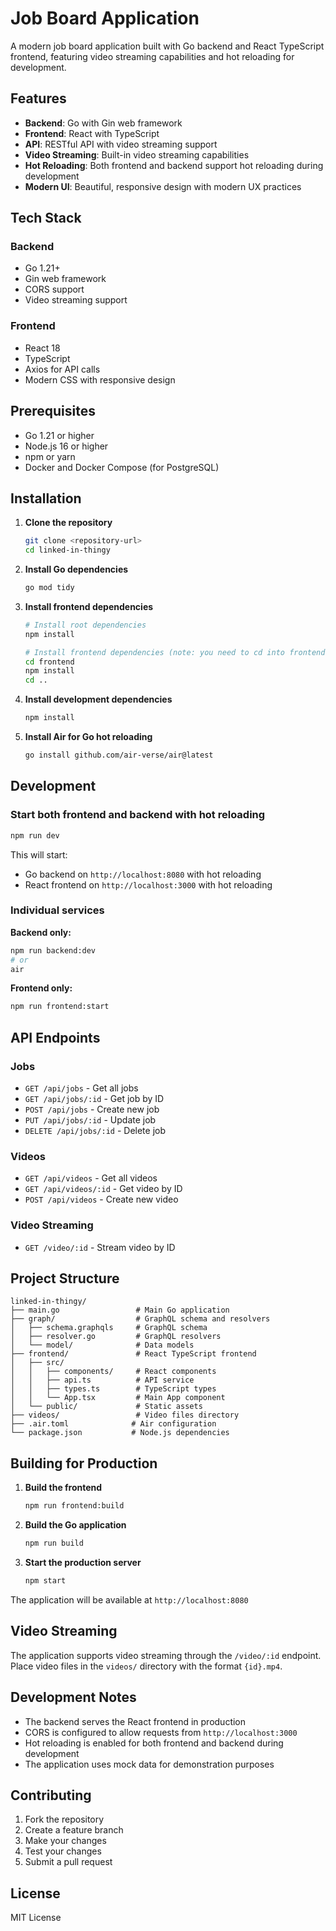# Job Board Application

A modern job board application built with Go backend and React TypeScript frontend, featuring video streaming capabilities and hot reloading for development.

## Features

- **Backend**: Go with Gin web framework
- **Frontend**: React with TypeScript
- **API**: RESTful API with video streaming support
- **Video Streaming**: Built-in video streaming capabilities
- **Hot Reloading**: Both frontend and backend support hot reloading during development
- **Modern UI**: Beautiful, responsive design with modern UX practices

## Tech Stack

### Backend

- Go 1.21+
- Gin web framework
- CORS support
- Video streaming support

### Frontend

- React 18
- TypeScript
- Axios for API calls
- Modern CSS with responsive design

## Prerequisites

- Go 1.21 or higher
- Node.js 16 or higher
- npm or yarn
- Docker and Docker Compose (for PostgreSQL)

## Installation

1. **Clone the repository**

   ```bash
   git clone <repository-url>
   cd linked-in-thingy
   ```

2. **Install Go dependencies**

   ```bash
   go mod tidy
   ```

3. **Install frontend dependencies**

   ```bash
   # Install root dependencies
   npm install

   # Install frontend dependencies (note: you need to cd into frontend directory)
   cd frontend
   npm install
   cd ..
   ```

4. **Install development dependencies**

   ```bash
   npm install
   ```

5. **Install Air for Go hot reloading**
   ```bash
   go install github.com/air-verse/air@latest
   ```

## Development

### Start both frontend and backend with hot reloading

```bash
npm run dev
```

This will start:

- Go backend on `http://localhost:8080` with hot reloading
- React frontend on `http://localhost:3000` with hot reloading

### Individual services

**Backend only:**

```bash
npm run backend:dev
# or
air
```

**Frontend only:**

```bash
npm run frontend:start
```

## API Endpoints

### Jobs

- `GET /api/jobs` - Get all jobs
- `GET /api/jobs/:id` - Get job by ID
- `POST /api/jobs` - Create new job
- `PUT /api/jobs/:id` - Update job
- `DELETE /api/jobs/:id` - Delete job

### Videos

- `GET /api/videos` - Get all videos
- `GET /api/videos/:id` - Get video by ID
- `POST /api/videos` - Create new video

### Video Streaming

- `GET /video/:id` - Stream video by ID

## Project Structure

```
linked-in-thingy/
├── main.go                 # Main Go application
├── graph/                  # GraphQL schema and resolvers
│   ├── schema.graphqls     # GraphQL schema
│   ├── resolver.go         # GraphQL resolvers
│   └── model/              # Data models
├── frontend/               # React TypeScript frontend
│   ├── src/
│   │   ├── components/     # React components
│   │   ├── api.ts          # API service
│   │   ├── types.ts        # TypeScript types
│   │   └── App.tsx         # Main App component
│   └── public/             # Static assets
├── videos/                 # Video files directory
├── .air.toml              # Air configuration
└── package.json           # Node.js dependencies
```

## Building for Production

1. **Build the frontend**

   ```bash
   npm run frontend:build
   ```

2. **Build the Go application**

   ```bash
   npm run build
   ```

3. **Start the production server**
   ```bash
   npm start
   ```

The application will be available at `http://localhost:8080`

## Video Streaming

The application supports video streaming through the `/video/:id` endpoint. Place video files in the `videos/` directory with the format `{id}.mp4`.

## Development Notes

- The backend serves the React frontend in production
- CORS is configured to allow requests from `http://localhost:3000`
- Hot reloading is enabled for both frontend and backend during development
- The application uses mock data for demonstration purposes

## Contributing

1. Fork the repository
2. Create a feature branch
3. Make your changes
4. Test your changes
5. Submit a pull request

## License

MIT License

